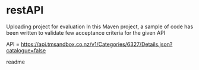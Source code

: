 # restAPI
Uploading project for evaluation
In this Maven project, a sample of code has been written to validate few acceptance criteria for the given API

API = https://api.tmsandbox.co.nz/v1/Categories/6327/Details.json?catalogue=false

<snippet>
  <content><![CDATA[
# ${1:restAcceptanceTest}
TODO: Write a project description
## Installation
TODO: Describe the installation process
## Usage
TODO: Write usage instructions
## Contributing
1. Fork it!
2. Create your feature branch: `git checkout -b my-new-feature`
3. Commit your changes: `git commit -am 'Add some feature'`
4. Push to the branch: `git push origin my-new-feature`
5. Submit a pull request :D
## History
TODO: Write history
## Credits
TODO: Write credits
## License
TODO: Write license
]]></content>
  <tabTrigger>readme</tabTrigger>
</snippet>
